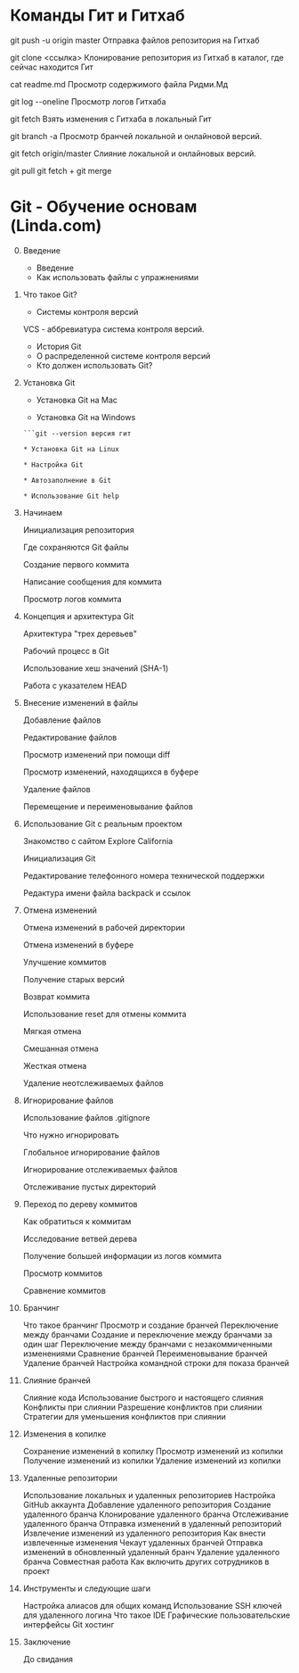 # Команды Гит и Гитхаб

git push -u origin master    Отправка файлов репозитория на Гитхаб

git clone <ссылка>    Клонирование репозитория из Гитхаб в каталог, где сейчас находится Гит

cat readme.md    Просмотр содержимого файла Ридми.Мд

git log --oneline    Просмотр логов Гитхаба

git fetch    Взять изменения с Гитхаба в локальный Гит

git branch -a    Просмотр бранчей локальной и онлайновой версий.

git fetch origin/master    Слияние локальной и онлайновых версий.

git pull    git fetch + git merge

# Git - Обучение основам (Linda.com)

0. Введение

	* Введение  
	* Как использовать файлы с упражнениями
	
1. Что такое Git?

	* Системы контроля версий

    VCS - аббревиатура система контроля версий.

	* История Git  
	* О распределенной системе контроля версий  
	* Кто должен использовать Git?
	
2. Установка Git

	* Установка Git на Mac

	* Установка Git на Windows
	
    ```which git куда установлен гит  
    ```git --version версия гит

	* Установка Git на Linux
	
	* Настройка Git

	* Автозаполнение в Git 
	
	* Использование Git help

3. Начинаем

	
	Инициализация репозитория
	
	Где сохраняются Git файлы
	
	Создание первого коммита
	
	Написание сообщения для коммита
	
	Просмотр логов коммита

4. Концепция и архитектура Git

	
	Архитектура "трех деревьев"
	
	Рабочий процесс в Git 
	
	Использование хеш значений (SHA-1)
	
	Работа с указателем HEAD

5. Внесение изменений в файлы

	
	Добавление файлов
	
	Редактирование файлов
	
	Просмотр изменений при помощи diff
	
	Просмотр изменений, находящихся в буфере
	
	Удаление файлов
	
	Перемещение и переименовывание файлов

6. Использование Git с реальным проектом

	
	Знакомство с сайтом Explore California
	
	Инициализация Git
	
	Редактирование телефонного номера технической поддержки
	
	Редактура имени файла backpack и ссылок

7. Отмена изменений

	
	Отмена изменений в рабочей директории
	
	Отмена изменений в буфере
	
	Улучшение коммитов
	
	Получение старых версий
	
	Возврат коммита
	
	Использование reset для отмены коммита
	
	Мягкая отмена
	
	Смешанная отмена
	
	Жесткая отмена
	
	
	Удаление неотслеживаемых файлов
8. Игнорирование файлов

	
	Использование файлов .gitignore 
	
	Что нужно игнорировать
	
	Глобальное игнорирование файлов
	
	Игнорирование отслеживаемых файлов
	
	Отслеживание пустых директорий

9. Переход по дереву коммитов

	
	Как обратиться к коммитам
	
	Исследование ветвей дерева
	
	Получение большей информации из логов коммита
	
	Просмотр коммитов
	
	Сравнение коммитов
10. Бранчинг

	Что такое бранчинг
	Просмотр и создание бранчей
	Переключение между бранчами
	Создание и переключение между бранчами за один шаг
	Переключение между бранчами с незакоммиченными изменениями
	Сравнение бранчей
	Переименовывание бранчей
	Удаление бранчей
	Настройка командной строки для показа бранчей
11. Слияние бранчей 

	Слияние кода
	Использование быстрого и настоящего слияния
	Конфликты при слиянии
	Разрешение конфликтов при слиянии
	Стратегии для уменьшения конфликтов при слиянии
12. Изменения в копилке

	Сохранение изменений в копилку
	Просмотр изменений из копилки
	Получение изменений из копилки
	Удаление изменений из копилки
13. Удаленные репозитории

	Использование локальных и удаленных репозиториев
	Настройка GitHub аккаунта
	Добавление удаленного репозитория
	Создание удаленного бранча
	Клонирование удаленного бранча
	Отслеживание удаленного бранча
	Отправка изменений в удаленный репозиторий
	Извлечение изменений из удаленного репозитория
	Как внести извлеченные изменения
	Чекаут удаленных бранчей
	Отправка изменений в обновленный удаленный бранч
	Удаление удаленного бранча
	Совместная работа
	Как включить других сотрудников в проект
14. Инструменты и следующие шаги

	Настройка алиасов для общих команд
	Использование SSH ключей для удаленного логина
	Что такое IDE
	Графические пользовательские интерфейсы
	Git хостинг
15. Заключение

	До свидания



